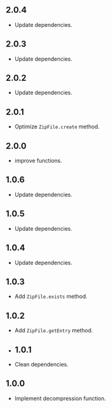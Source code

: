 ## 2.0.4

- Update dependencies.

## 2.0.3

- Update dependencies.

## 2.0.2

- Update dependencies.

## 2.0.1

- Optimize `ZipFile.create` method.

## 2.0.0

- improve functions.

## 1.0.6

- Update dependencies.

## 1.0.5

- Update dependencies.

## 1.0.4

- Update dependencies.

## 1.0.3

- Add `ZipFile.exists` method.

## 1.0.2

- Add `ZipFile.getEntry` method.

- ## 1.0.1

- Clean dependencies.

## 1.0.0

- Implement decompression function.
